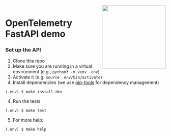 <img src="http://www.claircity.eu/wp-content/uploads/2019/08/technical-university-of-denmark-dtu-19-logo.png" width=200  align="right">

# OpenTelemetry FastAPI demo

### Set up the API

1. Clone this repo 
1. Make sure you are running in a virtual environment (e.g., `python3 -m venv .env`)
2. Activate it (e.g. `source .env/bin/activate`)
3. Install dependencies (we use [pip-tools](https://github.com/jazzband/pip-tools) for dependency management)

```shell
(.env) $ make install-dev
```

4. Run the tests

```shell
(.env) $ make test
```

5. For more help:
```shell
(.env) $ make help


